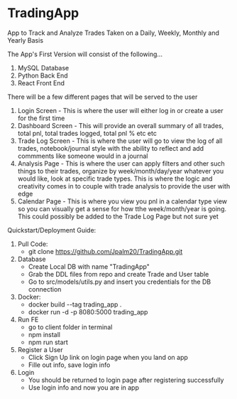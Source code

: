 # TradingApp
App to Track and Analyze Trades Taken on a Daily, Weekly, Monthly and Yearly Basis

The App's First Version will consist of the following...

1. MySQL Database
2. Python Back End
3. React Front End

There will be a few different pages that will be served to the user
1. Login Screen - This is where the user will either log in or create a user for the first time
2. Dashboard Screen - This will provide an overall summary of all trades, total pnl, total trades logged, total pnl % etc etc
3. Trade Log Screen - This is where the user will go to view the log of all trades, notebook/journal style with the ability to reflect and add commments like someone would in a journal
4. Analysis Page - This is where the user can apply filters and other such things to their trades, organize by week/month/day/year whatever you would like, look at specific trade types. This is where the logic and creativity comes in to couple with trade analysis to provide the user with edge
5. Calendar Page - This is where you view you pnl in a calendar type view so you can visually get a sense for how tthe week/month/year is going. This could possibly be added to the Trade Log Page but not sure yet

Quickstart/Deployment Guide:
  1. Pull Code:
      - git clone https://github.com/Jpalm20/TradingApp.git
  2. Database
      - Create Local DB with name "TradingApp"
      - Grab the DDL files from repo and create Trade and User table
      - Go to src/models/utils.py and insert you credentials for the DB connection
  3. Docker:
      - docker build --tag trading_app . 
      - docker run -d -p 8080:5000 trading_app
  4. Run FE
      - go to client folder in terminal
      - npm install
      - npm run start
  5. Register a User
      - Click Sign Up link on login page when you land on app
      - Fille out info, save login info
  6. Login
      - You should be returned to login page after registering successfully
      - Use login info and now you are in app
